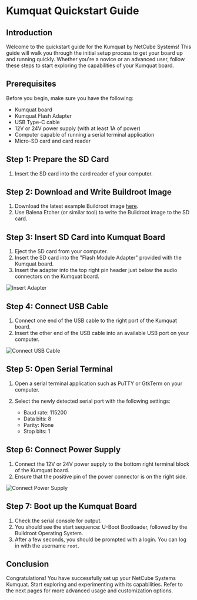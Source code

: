# Kumquat Quickstart Guide

## Introduction
Welcome to the quickstart guide for the Kumquat by NetCube Systems! This guide will walk you through the initial setup process to get your board up and running quickly. Whether you're a novice or an advanced user, follow these steps to start exploring the capabilities of your Kumquat board.

## Prerequisites
Before you begin, make sure you have the following:

- Kumquat board
- Kumquat Flash Adapter
- USB Type-C cable
- 12V or 24V power supply (with at least 1A of power)
- Computer capable of running a serial terminal application
- Micro-SD card and card reader

## Step 1: Prepare the SD Card
1. Insert the SD card into the card reader of your computer.

## Step 2: Download and Write Buildroot Image
1. Download the latest example Buildroot image [here](https://git.netcubesystems.at/NetCube-Systems-Austria/kumquat-docs/src/branch/master/builds/netcube_kumquat_defconfig).
2. Use Balena Etcher (or similar tool) to write the Buildroot image to the SD card.

## Step 3: Insert SD Card into Kumquat Board
1. Eject the SD card from your computer.
2. Insert the SD card into the "Flash Module Adapter" provided with the Kumquat board.
3. Insert the adapter into the top right pin header just below the audio connectors on the Kumquat board.

![Insert Adapter](placeholder_image_link)

## Step 4: Connect USB Cable
1. Connect one end of the USB cable to the right port of the Kumquat board.
2. Insert the other end of the USB cable into an available USB port on your computer.

![Connect USB Cable](placeholder_image_link)

## Step 5: Open Serial Terminal
1. Open a serial terminal application such as PuTTY or GtkTerm on your computer.
2. Select the newly detected serial port with the following settings: 

    - Baud rate: 115200
    - Data bits: 8
    - Parity: None
    - Stop bits: 1

## Step 6: Connect Power Supply
1. Connect the 12V or 24V power supply to the bottom right terminal block of the Kumquat board.
2. Ensure that the positive pin of the power connector is on the right side.

![Connect Power Supply](placeholder_image_link)

## Step 7: Boot up the Kumquat Board
1. Check the serial console for output.
2. You should see the start sequence: U-Boot Bootloader, followed by the Buildroot Operating System.
3. After a few seconds, you should be prompted with a login. You can log in with the username `root`.

## Conclusion
Congratulations! You have successfully set up your NetCube Systems Kumquat. Start exploring and experimenting with its capabilities. Refer to the next pages for more advanced usage and customization options.
